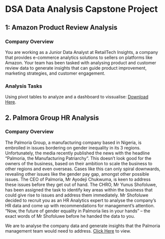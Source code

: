 # DSA Data Analysis Capstone Project

## 1: Amazon Product Review Analysis

### Company Overview
You are working as a Junior Data Analyst at RetailTech Insights, a company that provides
e-commerce analytics solutions to sellers on platforms like Amazon. Your team has been
tasked with analysing product and customer review data to generate insights that can
guide product improvement, marketing strategies, and customer engagement.

### Analysis Tasks

Using pivot tables to analyze and a dashboard to vissualise: [Download Here](https://docs.google.com/spreadsheets/d/1rL3UZGy86H5PlwRFcNljf-ksL7Ac5O2M/edit?usp=sharing&ouid=104006538631170208157&rtpof=true&sd=true).

## 2. Palmora Group HR Analysis

### Company Overview

The Palmoria Group, a manufacturing company based in Nigeria, is embroiled in issues
bordering on gender inequality in its 3 regions. Unfortunately, the media recently
published the news with the headline “Palmoria, the Manufacturing Patriarchy”. This
doesn’t look good for the owners of the business, based on their ambition to scale the
business to other regions and even overseas. Cases like this can only spiral downwards,
revealing other issues like the gender pay gap, amongst other possible issues.
The CEO of Palmoria, Mr Ayodeji Chukwuma, is keen to address these issues before they
get out of hand. The CHRO, Mr Yunus Shofoluwe, has been assigned the task to identify
key areas within the business that could give rise to issues and address them immediately.
Mr Shofoluwe decided to recruit you as an HR Analytics expert to analyse the company’s
HR data and come up with recommendations for management’s attention. “Now, the
future of gender equality in Palmoria lies in your hands” – the exact words of Mr
Shofoluwe before he handed the data to you.

We are to analyse the company data and generate insights that the Palmoria management
team would need to address. [Click Here](https://drive.google.com/file/d/1QOPMsNhd6Z56XGuYfOe6FumsQpp1Kz1z/view?usp=sharing) to view.
